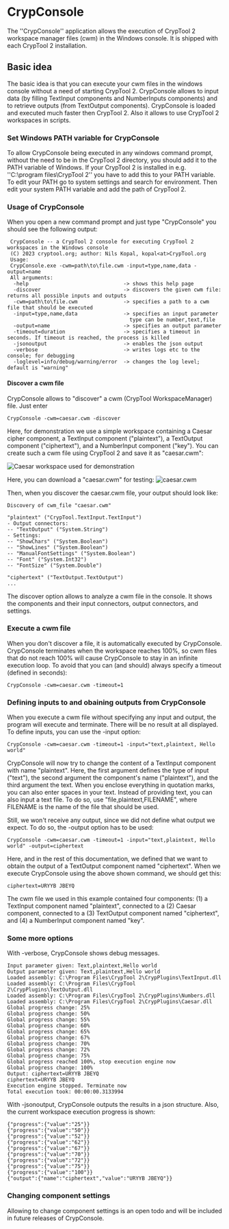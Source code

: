 # CrypConsole

The ''CrypConsole'' application allows the execution of CrypTool 2 workspace manager files (cwm) in the Windows console. It is shipped with each CrypTool 2 installation.

## Basic idea

The basic idea is that you can execute your cwm files in the windows console without a need of starting CrypTool 2.
CrypConsole allows to input data (by filling TextInput components and NumberInputs components) and to retrieve outputs (from TextOutput components).
CrypConsole is loaded and executed much faster then CrypTool 2. Also it allows to use CrypTool 2 workspaces in scripts.

### Set Windows PATH variable for CrypConsole

To allow CrypConsole being executed in any windows command prompt, without the need to be in the CrypTool 2 directory, you should add it to the PATH variable of Windows. If your CrypTool 2 is installed in e.g. ''C:\program files\CrypTool 2'' you have to add this to your PATH variable. To edit your PATH go to system settings and search for environment. Then edit your system PATH variable and add the path of CrypTool 2.

### Usage of CrypConsole

When you open a new command prompt and just type "CrypConsole" you should see the following output:

```
 CrypConsole -- a CrypTool 2 console for executing CrypTool 2 workspaces in the Windows console 
 (C) 2023 cryptool.org; author: Nils Kopal, kopal<at>CrypTool.org
 Usage:
 CrypConsole.exe -cwm=path\to\file.cwm -input=type,name,data -output=name
 All arguments:
  -help                               -> shows this help page
  -discover                           -> discovers the given cwm file: returns all possible inputs and outputs
  -cwm=path\to\file.cwm               -> specifies a path to a cwm file that should be executed
  -input=type,name,data               -> specifies an input parameter
                                        type can be number,text,file
  -output=name                        -> specifies an output parameter
  -timeout=duration                   -> specifies a timeout in seconds. If timeout is reached, the process is killed
  -jsonoutput                         -> enables the json output
  -verbose                            -> writes logs etc to the console; for debugging
  -loglevel=info/debug/warning/error  -> changes the log level; default is "warning"
```

#### Discover a cwm file

CrypConsole allows to "discover" a cwm (CrypTool WorkspaceManager) file. Just enter
```
CrypConsole -cwm=caesar.cwm -discover
```
Here, for demonstration we use a simple workspace containing a Caesar cipher component, a TextInput component ("plaintext"), a TextOutput component ("ciphertext"), and a NumberInput component ("key"). You can create such a cwm file using CrypTool 2 and save it as "caesar.cwm":

![Caesar workspace used for demonstration](https://github.com/CrypToolProject/CrypTool-2/blob/main/documentation/images/Caesar_CrypConsole.png)

Here, you can download a "caesar.cwm" for testing: ![caesar.cwm](https://github.com/CrypToolProject/CrypTool-2/blob/main/documentation/images/caesar.cwm?raw=true)

Then, when you discover the caesar.cwm file, your output should look like:
```
Discovery of cwm_file "caesar.cwm"

"plaintext" ("CrypTool.TextInput.TextInput")
- Output connectors:
-- "TextOutput" ("System.String")
- Settings:
-- "ShowChars" ("System.Boolean")
-- "ShowLines" ("System.Boolean")
-- "ManualFontSettings" ("System.Boolean")
-- "Font" ("System.Int32")
-- "FontSize" ("System.Double")

"ciphertext" ("TextOutput.TextOutput")
...
```

The discover option allows to analyze a cwm file in the console. It shows the components and their input connectors, output connectors, and settings.

### Execute a cwm file

When you don't discover a file, it is automatically executed by CrypConsole. CrypConsole terminates when the workspace reaches 100%, so cwm files that do not reach 100% will cause CrypConsole to stay in an infinite execution loop. To avoid that you can (and should) always specify a timeout (defined in seconds):

```
CrypConsole -cwm=caesar.cwm -timeout=1
```

### Defining inputs to and obaining outputs from CrypConsole

When you execute a cwm file without specifying any input and output, the program will execute and terminate. There will be no result at all displayed. To define inputs, you can use the -input option:

```
CrypConsole -cwm=caesar.cwm -timeout=1 -input="text,plaintext, Hello world"
```
CrypConsole will now try to change the content of a TextInput component with name "plaintext". Here, the first argument defines the type of input ("text"), the second argument the component's name ("plaintext"), and the third argument the text. When you enclose everything in quotation marks, you can also enter spaces in your text.
Instead of providing text, you can also input a text file. To do so, use "file,plaintext,FILENAME", where FILENAME is the name of the file that should be used.

Still, we won't receive any output, since we did not define what output we expect. To do so, the -output option has to be used:
```
CrypConsole -cwm=caesar.cwm -timeout=1 -input="text,plaintext, Hello world" -output=ciphertext
```

Here, and in the rest of this documentation, we defined that we want to obtain the output of a TextOutput component named "ciphertext". When we execute CrypConsole using the above shown command, we should get this:
```
ciphertext=URYYB JBEYQ
```

The cwm file we used in this example contained four components: (1) a TextInput component named "plaintext", connected to a (2) Caesar component, connected to a (3) TextOutput component named "ciphertext", and (4) a NumberInput component named "key".

### Some more options

With -verbose, CrypConsole shows debug messages. 

```
Input parameter given: Text,plaintext,Hello world
Output parameter given: Text,plaintext,Hello world
Loaded assembly: C:\Program Files\CrypTool 2\CrypPlugins\TextInput.dll
Loaded assembly: C:\Program Files\CrypTool 2\CrypPlugins\TextOutput.dll
Loaded assembly: C:\Program Files\CrypTool 2\CrypPlugins\Numbers.dll
Loaded assembly: C:\Program Files\CrypTool 2\CrypPlugins\Caesar.dll
Global progress change: 25%
Global progress change: 50%
Global progress change: 55%
Global progress change: 60%
Global progress change: 65%
Global progress change: 67%
Global progress change: 70%
Global progress change: 72%
Global progress change: 75%
Global progress reached 100%, stop execution engine now
Global progress change: 100%
Output: ciphertext=URYYB JBEYQ
ciphertext=URYYB JBEYQ
Execution engine stopped. Terminate now
Total execution took: 00:00:00.3133994
```

With -jsonoutput, CrypConsole outputs the results in a json structure. Also, the current workspace execution progress is shown:

```
{"progress":{"value":"25"}}
{"progress":{"value":"50"}}
{"progress":{"value":"52"}}
{"progress":{"value":"62"}}
{"progress":{"value":"67"}}
{"progress":{"value":"70"}}
{"progress":{"value":"72"}}
{"progress":{"value":"75"}}
{"progress":{"value":"100"}}
{"output":{"name":"ciphertext","value":"URYYB JBEYQ"}}
```
### Changing component settings

Allowing to change component settings is an open todo and will be included in future releases of CrypConsole.
